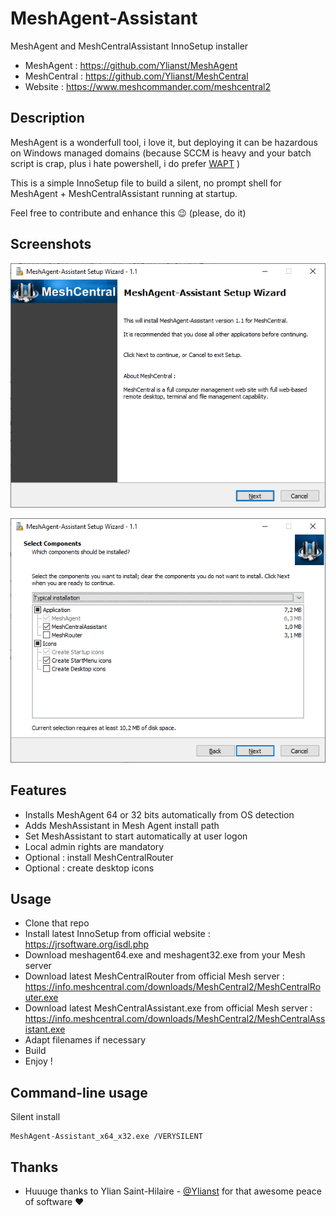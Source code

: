 # MeshAgent-Assistant
MeshAgent and MeshCentralAssistant InnoSetup installer

* MeshAgent : https://github.com/Ylianst/MeshAgent
* MeshCentral : https://github.com/Ylianst/MeshCentral
* Website : https://www.meshcommander.com/meshcentral2

## Description
MeshAgent is a wonderfull tool, i love it, but deploying it can be hazardous on Windows managed domains
(because SCCM is heavy and your batch script is crap, plus i hate powershell, i do prefer [WAPT](https://www.wapt.fr) )

This is a simple InnoSetup file to build a silent, no prompt shell for MeshAgent + MeshCentralAssistant running at startup.

Feel free to contribute and enhance this 😉 (please, do it)

## Screenshots

![Alt text](/screenshots/capture_1.png?raw=true "Optional Title")

![Alt text](/screenshots/capture_2.png?raw=true "Optional Title")

## Features

* Installs MeshAgent 64 or 32 bits automatically from OS detection
* Adds MeshAssistant in Mesh Agent install path
* Set MeshAssistant to start automatically at user logon
* Local admin rights are mandatory
* Optional : install MeshCentralRouter
* Optional : create desktop icons

## Usage

 * Clone that repo
 * Install latest InnoSetup from official website : https://jrsoftware.org/isdl.php
 * Download meshagent64.exe and meshagent32.exe from your Mesh server
 * Download latest MeshCentralRouter from official Mesh server : https://info.meshcentral.com/downloads/MeshCentral2/MeshCentralRouter.exe
 * Download latest MeshCentralAssistant.exe from official Mesh server : https://info.meshcentral.com/downloads/MeshCentral2/MeshCentralAssistant.exe
 * Adapt filenames if necessary
 * Build
 * Enjoy !

## Command-line usage

Silent install
```
MeshAgent-Assistant_x64_x32.exe /VERYSILENT
```

## Thanks
* Huuuge thanks to Ylian Saint-Hilaire - [@Ylianst](https://github.com/Ylianst/) for that awesome peace of software ❤
